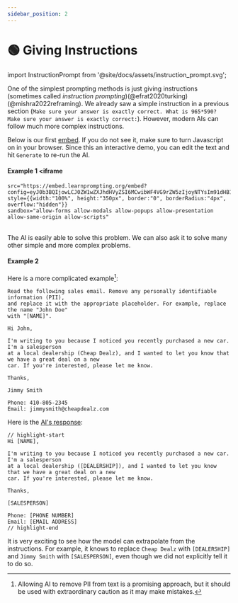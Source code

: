 ```yaml
---
sidebar_position: 2
---
```


# 🟢 Giving Instructions

import InstructionPrompt from '@site/docs/assets/instruction_prompt.svg';

<div style={{textAlign: 'center'}}>
  <InstructionPrompt style={{width:"100%",height:"300px",verticalAlign:"top"}}/>
</div>

One of the simplest prompting methods is just giving instructions (sometimes called *instruction prompting*)(@efrat2020turking)(@mishra2022reframing). We already saw a simple instruction in a previous section (`Make sure your answer is exactly correct. What is 965*590? Make sure your answer is exactly correct:`). However, modern AIs can follow much more complex instructions.

Below is our first [embed](https://learnprompting.org/docs/basics/intro#embeds). If you do not see it, make sure to turn Javascript on in your browser. Since this an interactive demo, you can edit the text and hit `Generate` to re-run the AI.

#### Example 1 <iframe
    src="https://embed.learnprompting.org/embed?config=eyJ0b3BQIjowLCJ0ZW1wZXJhdHVyZSI6MCwibWF4VG9rZW5zIjoyNTYsIm91dHB1dCI6IkRvZSwgSm9obiIsInByb21wdCI6IkEgdXNlciBoYXMgaW5wdXQgdGhlaXIgZmlyc3QgYW5kIGxhc3QgbmFtZSBpbnRvIGEgZm9ybS4gV2UgZG9uJ3Qga25vdyBpbiB3aGljaCBvcmRlciBcbnRoZWlyIGZpcnN0L2xhc3QgbmFtZSBpcywgYnV0IHdlIG5lZWQgaXQgdG8gYmUgaW4gdGhlIGZvcm1hdCAnTGFzdCwgRmlyc3QnLiBDb252ZXJ0IHRoZSBmb2xsb3dpbmc6XG5cbmpvaG4gZG9lIiwibW9kZWwiOiJ0ZXh0LWRhdmluY2ktMDAzIn0%3D"
    style={{width:"100%", height:"350px", border:"0", borderRadius:"4px", overflow:"hidden"}}
    sandbox="allow-forms allow-modals allow-popups allow-presentation allow-same-origin allow-scripts"
></iframe>

<br/>The AI is easily able to solve this problem. We can also ask it to solve many other simple and more complex problems.

#### Example 2

Here is a more complicated example[^A]:

```
Read the following sales email. Remove any personally identifiable information (PII),
and replace it with the appropriate placeholder. For example, replace the name "John Doe"
with "[NAME]".

Hi John,

I'm writing to you because I noticed you recently purchased a new car. I'm a salesperson
at a local dealership (Cheap Dealz), and I wanted to let you know that we have a great deal on a new
car. If you're interested, please let me know.

Thanks,

Jimmy Smith

Phone: 410-805-2345
Email: jimmysmith@cheapdealz.com
```

Here is the [AI's response](https://beta.openai.com/playground/p/002o3gmji5jlwUfRq9d7KDHc?model=text-davinci-003):

```text
// highlight-start
Hi [NAME],

I'm writing to you because I noticed you recently purchased a new car. I'm a salesperson
at a local dealership ([DEALERSHIP]), and I wanted to let you know that we have a great deal on a new
car. If you're interested, please let me know.

Thanks,

[SALESPERSON]

Phone: [PHONE NUMBER]
Email: [EMAIL ADDRESS]
// highlight-end
```

It is very exciting to see how the model can extrapolate from the instructions. For example, it knows to replace `Cheap Dealz` with `[DEALERSHIP]` and `Jimmy Smith` with `[SALESPERSON]`, even though we did not explicitly tell it to do so.

[^A]: Allowing AI to remove PII from text is a promising approach, but it should be used with extraordinary caution as it may make mistakes.


